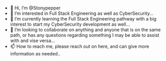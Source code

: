 - 👋 Hi, I’m @Stonypepper
- 👀 I’m interested in Full Stack Engineering as well as CyberSecurity...
- 🌱 I’m currently learning the Full Stack Engineering pathway with a big interest to start my CyberSecurity development as well...
- 💞️ I’m looking to collaborate on anything and anyone that is on the same path, or has any questions regarding something I may be able to assist with and vise versa...
- 📫 How to reach me, please reach out on here, and can give more information as needed..

<!---
Stonypepper/Stonypepper is a ✨ special ✨ repository because its `README.md` (this file) appears on your GitHub profile.
You can click the Preview link to take a look at your changes.
--->
